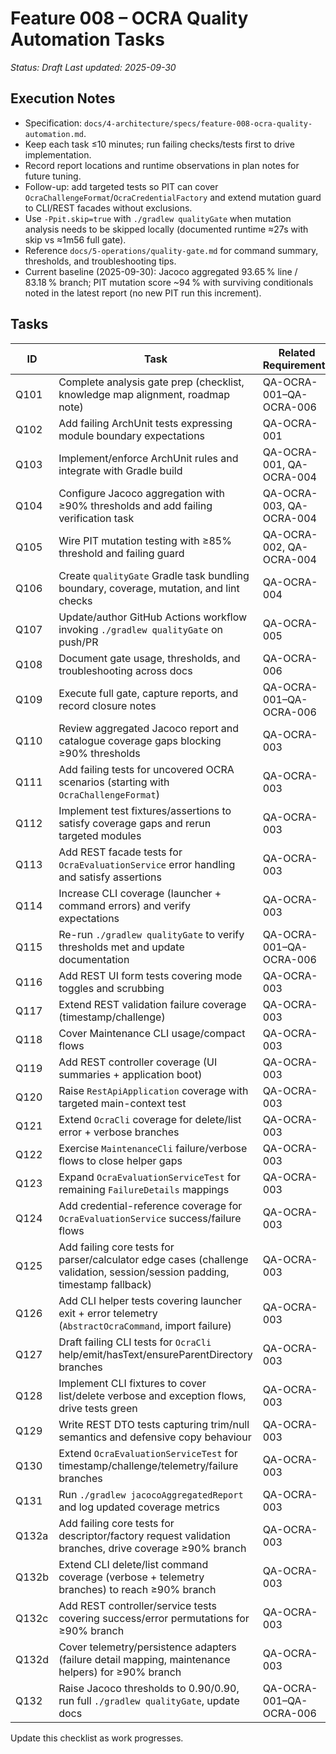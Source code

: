 # Feature 008 – OCRA Quality Automation Tasks

_Status: Draft_
_Last updated: 2025-09-30_

## Execution Notes
- Specification: `docs/4-architecture/specs/feature-008-ocra-quality-automation.md`.
- Keep each task ≤10 minutes; run failing checks/tests first to drive implementation.
- Record report locations and runtime observations in plan notes for future tuning.
- Follow-up: add targeted tests so PIT can cover `OcraChallengeFormat`/`OcraCredentialFactory` and extend mutation guard to CLI/REST facades without exclusions.
- Use `-Ppit.skip=true` with `./gradlew qualityGate` when mutation analysis needs to be skipped locally (documented runtime ≈27s with skip vs ≈1m56 full gate).
- Reference `docs/5-operations/quality-gate.md` for command summary, thresholds, and troubleshooting tips.
- Current baseline (2025-09-30): Jacoco aggregated 93.65 % line / 83.18 % branch; PIT mutation score ~94 % with surviving conditionals noted in the latest report (no new PIT run this increment).

## Tasks
| ID | Task | Related Requirements | Status |
|----|------|----------------------|--------|
| Q101 | Complete analysis gate prep (checklist, knowledge map alignment, roadmap note) | QA-OCRA-001–QA-OCRA-006 | ✅ |
| Q102 | Add failing ArchUnit tests expressing module boundary expectations | QA-OCRA-001 | ✅ |
| Q103 | Implement/enforce ArchUnit rules and integrate with Gradle build | QA-OCRA-001, QA-OCRA-004 | ✅ |
| Q104 | Configure Jacoco aggregation with ≥90% thresholds and add failing verification task | QA-OCRA-003, QA-OCRA-004 | ✅ |
| Q105 | Wire PIT mutation testing with ≥85% threshold and failing guard | QA-OCRA-002, QA-OCRA-004 | ✅ |
| Q106 | Create `qualityGate` Gradle task bundling boundary, coverage, mutation, and lint checks | QA-OCRA-004 | ✅ |
| Q107 | Update/author GitHub Actions workflow invoking `./gradlew qualityGate` on push/PR | QA-OCRA-005 | ✅ |
| Q108 | Document gate usage, thresholds, and troubleshooting across docs | QA-OCRA-006 | ✅ |
| Q109 | Execute full gate, capture reports, and record closure notes | QA-OCRA-001–QA-OCRA-006 | ✅ |
| Q110 | Review aggregated Jacoco report and catalogue coverage gaps blocking ≥90% thresholds | QA-OCRA-003 | ✅ |
| Q111 | Add failing tests for uncovered OCRA scenarios (starting with `OcraChallengeFormat`) | QA-OCRA-003 | ✅ |
| Q112 | Implement test fixtures/assertions to satisfy coverage gaps and rerun targeted modules | QA-OCRA-003 | ✅ |
| Q113 | Add REST facade tests for `OcraEvaluationService` error handling and satisfy assertions | QA-OCRA-003 | ✅ |
| Q114 | Increase CLI coverage (launcher + command errors) and verify expectations | QA-OCRA-003 | ✅ |
| Q115 | Re-run `./gradlew qualityGate` to verify thresholds met and update documentation | QA-OCRA-001–QA-OCRA-006 | ☐ |
| Q116 | Add REST UI form tests covering mode toggles and scrubbing | QA-OCRA-003 | ✅ |
| Q117 | Extend REST validation failure coverage (timestamp/challenge) | QA-OCRA-003 | ✅ |
| Q118 | Cover Maintenance CLI usage/compact flows | QA-OCRA-003 | ✅ |
| Q119 | Add REST controller coverage (UI summaries + application boot) | QA-OCRA-003 | ✅ |
| Q120 | Raise `RestApiApplication` coverage with targeted main-context test | QA-OCRA-003 | ✅ |
| Q121 | Extend `OcraCli` coverage for delete/list error + verbose branches | QA-OCRA-003 | ✅ |
| Q122 | Exercise `MaintenanceCli` failure/verbose flows to close helper gaps | QA-OCRA-003 | ✅ |
| Q123 | Expand `OcraEvaluationServiceTest` for remaining `FailureDetails` mappings | QA-OCRA-003 | ✅ |
| Q124 | Add credential-reference coverage for `OcraEvaluationService` success/failure flows | QA-OCRA-003 | ✅ |
| Q125 | Add failing core tests for parser/calculator edge cases (challenge validation, session/session padding, timestamp fallback) | QA-OCRA-003 | ✅ |
| Q126 | Add CLI helper tests covering launcher exit + error telemetry (`AbstractOcraCommand`, import failure) | QA-OCRA-003 | ✅ |
| Q127 | Draft failing CLI tests for `OcraCli` help/emit/hasText/ensureParentDirectory branches | QA-OCRA-003 | ✅ |
| Q128 | Implement CLI fixtures to cover list/delete verbose and exception flows, drive tests green | QA-OCRA-003 | ✅ |
| Q129 | Write REST DTO tests capturing trim/null semantics and defensive copy behaviour | QA-OCRA-003 | ✅ |
| Q130 | Extend `OcraEvaluationServiceTest` for timestamp/challenge/telemetry/failure branches | QA-OCRA-003 | ✅ |
| Q131 | Run `./gradlew jacocoAggregatedReport` and log updated coverage metrics | QA-OCRA-003 | ✅ |
| Q132a | Add failing core tests for descriptor/factory request validation branches, drive coverage ≥90% branch | QA-OCRA-003 | ✅ |
| Q132b | Extend CLI delete/list command coverage (verbose + telemetry branches) to reach ≥90% branch | QA-OCRA-003 | ✅ |
| Q132c | Add REST controller/service tests covering success/error permutations for ≥90% branch | QA-OCRA-003 | ✅ |
| Q132d | Cover telemetry/persistence adapters (failure detail mapping, maintenance helpers) for ≥90% branch | QA-OCRA-003 | ✅ |
| Q132 | Raise Jacoco thresholds to 0.90/0.90, run full `./gradlew qualityGate`, update docs | QA-OCRA-001–QA-OCRA-006 | ✅ |

Update this checklist as work progresses.
